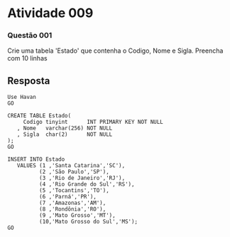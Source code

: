 # Atividade 009

### Questão 001
Crie uma tabela 'Estado' que contenha o Codigo, Nome e Sigla. Preencha com 10 linhas


## Resposta
	Use Havan
	GO

	CREATE TABLE Estado(
		 Codigo tinyint      INT PRIMARY KEY NOT NULL
	   , Nome   varchar(256) NOT NULL
	   , Sigla  char(2)      NOT NULL
	);
	GO

	INSERT INTO Estado
	   VALUES (1 ,'Santa Catarina','SC'),
			  (2 ,'São Paulo','SP'),
			  (3 ,'Rio de Janeiro','RJ'),
			  (4 ,'Rio Grande do Sul','RS'),
			  (5 ,'Tocantins','TO'),
			  (6 ,'Parná','PR'),
			  (7 ,'Amazonas','AM'),
			  (8 ,'Rondônia','RO'),
			  (9 ,'Mato Grosso','MT'),
			  (10,'Mato Grosso do Sul','MS');
	GO